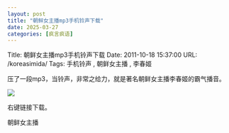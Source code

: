 ```yaml
---
layout: post
title: "朝鲜女主播mp3手机铃声下载"
date: 2025-03-27
categories: [疯言疯语]
---
```


Title: 朝鲜女主播mp3手机铃声下载
Date: 2011-10-18 15:37:00
URL: /koreasimida/
Tags: 手机铃声 , 朝鲜女主播 , 李春姬

压了一段mp3，当铃声，非常之给力，就是著名朝鲜女主播李春姬的霸气播音。

![](http://img.weimao.me/2019-05-21-032138.png)

右键链接下载。

朝鲜女主播